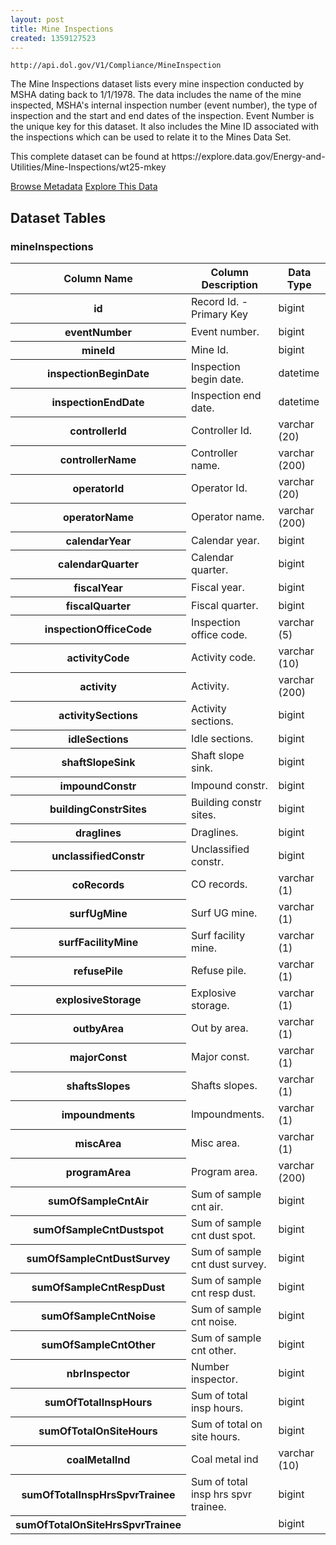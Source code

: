 ```yaml
---
layout: post
title: Mine Inspections
created: 1359127523
---
```


```
http://api.dol.gov/V1/Compliance/MineInspection
```

<p>The Mine Inspections dataset lists every mine inspection conducted by MSHA dating back to 1/1/1978. The data includes the name of the mine inspected, MSHA's internal inspection number (event number), the type of inspection and the start and end dates of the inspection. Event Number is the unique key for this dataset. It also includes the Mine ID associated with the inspections which can be used to relate it to the Mines Data Set.</p>

<p>This complete dataset can be found at https://explore.data.gov/Energy-and-Utilities/Mine-Inspections/wt25-mkey</p>


<a href ="http://api.dol.gov/V1/Compliance/MineInspection/$metadata" class="button radius button_dataset">Browse Metadata</a>
<a href ="https://devtools.dol.gov/APISampler/Home/Index1?datasetName=DOL%20Mine%20Inspections%20Dataset" class="button radius button_dataset">Explore This Data</a>


## Dataset Tables  
<h3>mineInspections</h3>

<table>
	<thead>
		<tr>
			<th>Column Name</th>
			<th>Column Description</th>
			<th>Data Type</th>
		</tr>
	</thead>
	<tbody>
		<tr>
			<th>id</th>
			<td>Record Id. - Primary Key</td>
			<td>bigint</td>
		</tr>
		<tr>
			<th>eventNumber</th>
			<td>Event number.</td>
			<td>bigint</td>
		</tr>
		<tr>
			<th>mineId</th>
			<td>Mine Id.</td>
			<td>bigint</td>
		</tr>
		<tr>
			<th>inspectionBeginDate</th>
			<td>Inspection begin date.</td>
			<td>datetime</td>
		</tr>
		<tr>
			<th>inspectionEndDate</th>
			<td>Inspection end date.</td>
			<td>datetime</td>
		</tr>
		<tr>
			<th>controllerId</th>
			<td>Controller Id.</td>
			<td>varchar (20)</td>
		</tr>
		<tr>
			<th>controllerName</th>
			<td>Controller name.</td>
			<td>varchar (200)</td>
		</tr>
		<tr>
			<th>operatorId</th>
			<td>Operator Id.</td>
			<td>varchar (20)</td>
		</tr>
		<tr>
			<th>operatorName</th>
			<td>Operator name.</td>
			<td>varchar (200)</td>
		</tr>
		<tr>
			<th>calendarYear</th>
			<td>Calendar year.</td>
			<td>bigint</td>
		</tr>
		<tr>
			<th>calendarQuarter</th>
			<td>Calendar quarter.</td>
			<td>bigint</td>
		</tr>
		<tr>
			<th>fiscalYear</th>
			<td>Fiscal year.</td>
			<td>bigint</td>
		</tr>
		<tr>
			<th>fiscalQuarter</th>
			<td>Fiscal quarter.</td>
			<td>bigint</td>
		</tr>
		<tr>
			<th>inspectionOfficeCode</th>
			<td>Inspection office code.</td>
			<td>varchar (5)</td>
		</tr>
		<tr>
			<th>activityCode</th>
			<td>Activity code.</td>
			<td>varchar (10)</td>
		</tr>
		<tr>
			<th>activity</th>
			<td>Activity.</td>
			<td>varchar (200)</td>
		</tr>
		<tr>
			<th>activitySections</th>
			<td>Activity sections.</td>
			<td>bigint</td>
		</tr>
		<tr>
			<th>idleSections</th>
			<td>Idle sections.</td>
			<td>bigint</td>
		</tr>
		<tr>
			<th>shaftSlopeSink</th>
			<td>Shaft slope sink.</td>
			<td>bigint</td>
		</tr>
		<tr>
			<th>impoundConstr</th>
			<td>Impound constr.</td>
			<td>bigint</td>
		</tr>
		<tr>
			<th>buildingConstrSites</th>
			<td>Building constr sites.</td>
			<td>bigint</td>
		</tr>
		<tr>
			<th>draglines</th>
			<td>Draglines.</td>
			<td>bigint</td>
		</tr>
		<tr>
			<th>unclassifiedConstr</th>
			<td>Unclassified constr.</td>
			<td>bigint</td>
		</tr>
		<tr>
			<th>coRecords</th>
			<td>CO records.</td>
			<td>varchar (1)</td>
		</tr>
		<tr>
			<th>surfUgMine</th>
			<td>Surf UG mine.</td>
			<td>varchar (1)</td>
		</tr>
		<tr>
			<th>surfFacilityMine</th>
			<td>Surf facility mine.</td>
			<td>varchar (1)</td>
		</tr>
		<tr>
			<th>refusePile</th>
			<td>Refuse pile.</td>
			<td>varchar (1)</td>
		</tr>
		<tr>
			<th>explosiveStorage</th>
			<td>Explosive storage.</td>
			<td>varchar (1)</td>
		</tr>
		<tr>
			<th>outbyArea</th>
			<td>Out by area.</td>
			<td>varchar (1)</td>
		</tr>
		<tr>
			<th>majorConst</th>
			<td>Major const.</td>
			<td>varchar (1)</td>
		</tr>
		<tr>
			<th>shaftsSlopes</th>
			<td>Shafts slopes.</td>
			<td>varchar (1)</td>
		</tr>
		<tr>
			<th>impoundments</th>
			<td>Impoundments.</td>
			<td>varchar (1)</td>
		</tr>
		<tr>
			<th>miscArea</th>
			<td>Misc area.</td>
			<td>varchar (1)</td>
		</tr>
		<tr>
			<th>programArea</th>
			<td>Program area.</td>
			<td>varchar (200)</td>
		</tr>
		<tr>
			<th>sumOfSampleCntAir</th>
			<td>Sum of sample cnt air.</td>
			<td>bigint</td>
		</tr>
		<tr>
			<th>sumOfSampleCntDustspot</th>
			<td>Sum of sample cnt dust spot.</td>
			<td>bigint</td>
		</tr>
		<tr>
			<th>sumOfSampleCntDustSurvey</th>
			<td>Sum of sample cnt dust survey.</td>
			<td>bigint</td>
		</tr>
		<tr>
			<th>sumOfSampleCntRespDust</th>
			<td>Sum of sample cnt resp dust.</td>
			<td>bigint</td>
		</tr>
		<tr>
			<th>sumOfSampleCntNoise</th>
			<td>Sum of sample cnt noise.</td>
			<td>bigint</td>
		</tr>
		<tr>
			<th>sumOfSampleCntOther</th>
			<td>Sum of sample cnt other.</td>
			<td>bigint</td>
		</tr>
		<tr>
			<th>nbrInspector</th>
			<td>Number inspector.</td>
			<td>bigint</td>
		</tr>
		<tr>
			<th>sumOfTotalInspHours</th>
			<td>Sum of total insp hours.</td>
			<td>bigint</td>
		</tr>
		<tr>
			<th>sumOfTotalOnSiteHours</th>
			<td>Sum of total on site hours.</td>
			<td>bigint</td>
		</tr>
		<tr>
			<th>coalMetalInd</th>
			<td>Coal metal ind</td>
			<td>varchar (10)</td>
		</tr>
		<tr>
			<th>sumOfTotalInspHrsSpvrTrainee</th>
			<td>Sum of total insp hrs spvr trainee.</td>
			<td>bigint</td>
		</tr>
		<tr>
			<th>sumOfTotalOnSiteHrsSpvrTrainee</th>
			<td>&nbsp;</td>
			<td>bigint</td>
		</tr>
	</tbody>
</table>
